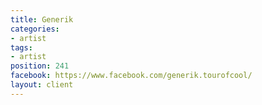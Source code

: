 ```yaml
---
title: Generik
categories:
- artist
tags:
- artist
position: 241
facebook: https://www.facebook.com/generik.tourofcool/
layout: client
---
```


